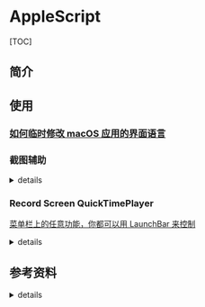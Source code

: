 # AppleScript

[TOC]

## 简介

## 使用

### [如何临时修改 macOS 应用的界面语言](https://sspai.com/post/44536)


### 截图辅助


<details>
<summary>details</summary>

```applescript
use AppleScript version "2.4" -- Yosemite (10.10) or lateruse scripting additions

-- 截图增强v1.1.0 在Script Debugger 7.0.4测试通过-- 默认用户初始状态：显示桌面图标、显示菜单栏、自动隐藏程序坞（Dock）-- 隐藏桌面图标do shell script "chflags -h hidden ~/Desktop/*"-- 自动隐藏和显示菜单栏tell application "System Preferences" to reveal the ¬	anchor named "main" of ¬	pane id "com.apple.preference.general"tell application "System Events" to tell ¬	process "System Preferences" to tell ¬	window "通用" to tell ¬	checkbox "自动隐藏和显示菜单栏" to ¬	perform action "AXPress"delay 0.2
-- 调用系统快捷键 Shift + Command + 3截取全屏，下述1、2可以混用，请自由发挥-- 1 想区域截图请把key code 20 改为21（对应键盘上的4）或22（对应键盘上的5）-- 2 想把截图截取到剪贴板，请在花括号内增加【control down,】
tell application "System Events"	keystroke (key code 20 using {shift down, command down})end tell-- 延迟10秒，可自行更改delay 10
-- 显示桌面图标do shell script "chflags -h nohidden ~/Desktop/*"
-- 自动隐藏和显示菜单栏tell application "System Preferences" to reveal the ¬	anchor named "main" of ¬	pane id "com.apple.preference.general"tell application "System Events" to tell ¬	process "System Preferences" to tell ¬	window "通用" to tell ¬	checkbox "自动隐藏和显示菜单栏" to ¬	perform action "AXPress"quit application "System Preferences"
```

</details>



### Record Screen QuickTimePlayer
[菜单栏上的任意功能，你都可以用 LaunchBar 来控制](https://sspai.com/post/39282)

<details>
<summary>details</summary>

```applescript
activate application "QuickTime Player"
tell application "System Events"
    tell process "QuickTime Player"
        set frontmost to true
        # 选择菜单栏上的文件「菜单」中的「新建屏幕录制」
        click menu item "新建屏幕录制" of menu "文件" of menu bar 1
        # 等待「屏幕录制」窗口出现
        repeat until exists window "屏幕录制"
        end repeat
        # 按下空格键
        tell application "System Events" to keystroke " "
    end tell
end tell
```

</details>


## 参考资料

<details>
<summary>details</summary>

### [Toggle Night Shift](https://forum.keyboardmaestro.com/t/toggle-night-shift/11175)


### [Toggle dark mode](https://forum.keyboardmaestro.com/t/keyboard-maestro-8-2-4-toggle-dark-mode-macro/12524)

### [手把手教你用 AppleScript 模拟鼠标键盘操作，实现 macOS 系统的自动化操作 - 少数派](https://sspai.com/post/43758)

### [Mac OS X巧用AppleScript 制作网络位置切换自动化脚本（自动配置PAC 文件） | DeveWork](https://devework.com/automatic-proxy-configuration-pac-applescript.html)


### [教程《一键切换声音输出》音箱耳机声卡切换](https://bbs.feng.com/read-htm-tid-10060724.html)


### [使用 AppleScript、Tags 和 Alfred 重新打造文件管理和搜索系统 - 少数派](https://sspai.com/post/42859)


### [AppleScript 入门：探索 macOS 自动化 - 少数派](https://sspai.com/post/46912?from=pricetag)



### [Mac AppleScript 自动完成按键](https://www.cnblogs.com/ficow/p/5574882.html)



### [Complete list of AppleScript key codes](https://eastmanreference.com/complete-list-of-applescript-key-codes)



### [关于AppleScript一些记录](https://bukkake.iteye.com/blog/828322)



### [AppleScript入门](https://www.cnblogs.com/whyandinside/archive/2013/05/01/3052767.html)



### [AppleScript for Python Programmers (Comparison Chart), by Aurelio Jargas](https://aurelio.net/articles/applescript-vs-python.html)

</details>


